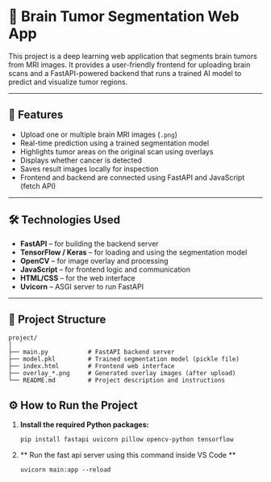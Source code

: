 # 🧠 Brain Tumor Segmentation Web App

This project is a deep learning web application that segments brain tumors from MRI images. It provides a user-friendly frontend for uploading brain scans and a FastAPI-powered backend that runs a trained AI model to predict and visualize tumor regions.

---

## 🚀 Features

- Upload one or multiple brain MRI images (`.png`)
- Real-time prediction using a trained segmentation model
- Highlights tumor areas on the original scan using overlays
- Displays whether cancer is detected
- Saves result images locally for inspection
- Frontend and backend are connected using FastAPI and JavaScript (fetch API)

---

## 🛠️ Technologies Used

- **FastAPI** – for building the backend server
- **TensorFlow / Keras** – for loading and using the segmentation model
- **OpenCV** – for image overlay and processing
- **JavaScript** – for frontend logic and communication
- **HTML/CSS** – for the web interface
- **Uvicorn** – ASGI server to run FastAPI

---

## 📁 Project Structure
 ```text
project/
│
├── main.py           # FastAPI backend server
├── model.pkl         # Trained segmentation model (pickle file)
├── index.html        # Frontend web interface
├── overlay_*.png     # Generated overlay images (after upload)
└── README.md         # Project description and instructions
```



## ⚙️ How to Run the Project

1. **Install the required Python packages:**

   ```bash
   pip install fastapi uvicorn pillow opencv-python tensorflow
2. ** Run the fast api server using this command inside VS Code **
   ```
   uvicorn main:app --reload
   ```
